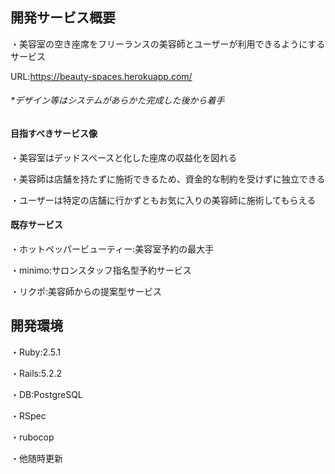 ## 開発サービス概要
・美容室の空き座席をフリーランスの美容師とユーザーが利用できるようにするサービス

URL:https://beauty-spaces.herokuapp.com/


###### *デザイン等はシステムがあらかた完成した後から着手

#### 目指すべきサービス像
・美容室はデッドスペースと化した座席の収益化を図れる

・美容師は店舗を持たずに施術できるため、資金的な制約を受けずに独立できる

・ユーザーは特定の店舗に行かずともお気に入りの美容師に施術してもらえる

#### 既存サービス
・ホットペッパービューティー:美容室予約の最大手

・minimo:サロンスタッフ指名型予約サービス

・リクポ:美容師からの提案型サービス

## 開発環境

・Ruby:2.5.1

・Rails:5.2.2

・DB:PostgreSQL

・RSpec

・rubocop

・他随時更新